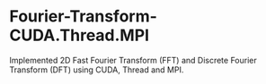 # Fourier-Transform-CUDA.Thread.MPI
Implemented 2D Fast Fourier Transform (FFT) and Discrete Fourier Transform (DFT) using CUDA, Thread and MPI.
